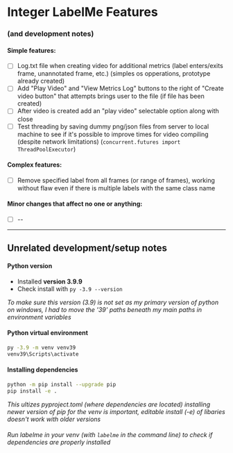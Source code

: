 # Integer LabelMe Features 
### (and development notes)

#### Simple features:

- [ ] Log.txt file when creating video for additional metrics (label enters/exits frame, unannotated frame, etc.) (simples os opperations, prototype already created)
- [ ] Add "Play Video" and "View Metrics Log" buttons to the right of "Create video button" that attempts brings user to the file (if file has been created)
- [ ] After video is created add an "play video" selectable option along with close 
- [ ] Test threading by saving dummy png/json files from server to local machine to see if it's possible to improve times for video compiling (despite network limitations) (```concurrent.futures import ThreadPoolExecutor```)

#### Complex features:

- [ ] Remove specified label from all frames (or range of frames), working without flaw even if there is multiple labels with the same class name

#### Minor changes that affect no one or anything:

- [ ] --

---
## Unrelated development/setup notes
#### Python version
- Installed **version 3.9.9**
- Check install with `py -3.9 --version`

*To make sure this version (3.9) is not set as my primary version of python on windows, I had to move the '39' paths beneath my main paths in environment variables*

#### Python virtual environment
```bash
py -3.9 -m venv venv39
venv39\Scripts\activate
```

#### Installing dependencies
```bash
python -m pip install --upgrade pip
pip install -e .
```
*This ultizes pyproject.toml (where dependencies are located)
installing newer version of pip for the venv is important, editable install (-e) of libaries doesn't work with older versions*

###### Run labelme in your venv (with ```labelme``` in the command line) to check if dependencies are properly installed

